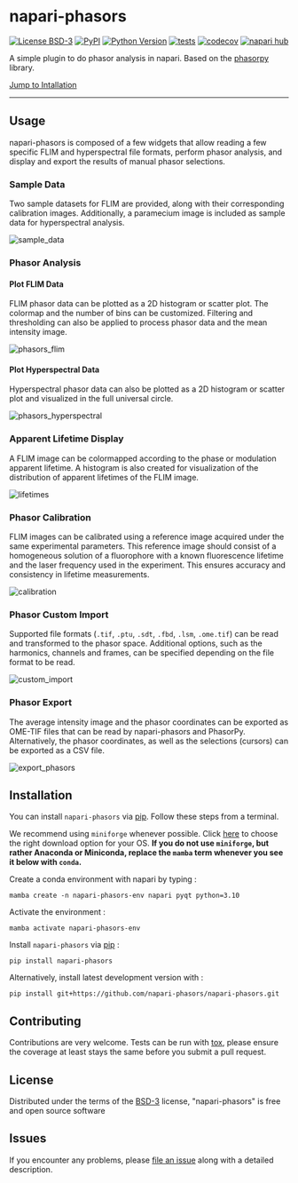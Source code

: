 # napari-phasors

[![License BSD-3](https://img.shields.io/pypi/l/napari-phasors.svg?color=green)](https://github.com/napari-phasors/napari-phasors/raw/main/LICENSE)
[![PyPI](https://img.shields.io/pypi/v/napari-phasors.svg?color=green)](https://pypi.org/project/napari-phasors)
[![Python Version](https://img.shields.io/pypi/pyversions/napari-phasors.svg?color=green)](https://python.org)
[![tests](https://github.com/napari-phasors/napari-phasors/workflows/tests/badge.svg)](https://github.com/napari-phasors/napari-phasors/actions)
[![codecov](https://codecov.io/gh/napari-phasors/napari-phasors/branch/main/graph/badge.svg)](https://codecov.io/gh/napari-phasors/napari-phasors)
[![napari hub](https://img.shields.io/endpoint?url=https://api.napari-hub.org/shields/napari-phasors)](https://napari-hub.org/plugins/napari-phasors)

A simple plugin to do phasor analysis in napari. Based on the [phasorpy](https://www.phasorpy.org/) library.

[Jump to Intallation](#installation)

----------------------------------

<!--
Don't miss the full getting started guide to set up your new package:
https://github.com/napari/cookiecutter-napari-plugin#getting-started

and review the napari docs for plugin developers:
https://napari.org/stable/plugins/index.html
-->

## Usage

napari-phasors is composed of a few widgets that allow reading a few specific FLIM and hyperspectral file formats, perform phasor analysis, and display and export the results of manual phasor selections.

### Sample Data

Two sample datasets for FLIM are provided, along with their corresponding calibration images. Additionally, a paramecium image is included as sample data for hyperspectral analysis.

![sample_data](https://github.com/napari-phasors/napari-phasors/raw/main/gifs/sample_data.gif)

### Phasor Analysis

#### Plot FLIM Data

FLIM phasor data can be plotted as a 2D histogram or scatter plot. The colormap and the number of bins can be customized.
Filtering and thresholding can also be applied to process phasor data and the mean intensity image. 

![phasors_flim](https://github.com/napari-phasors/napari-phasors/raw/main/gifs/phasors_flim.gif)

#### Plot Hyperspectral Data

Hyperspectral phasor data can also be plotted as a 2D histogram or scatter plot and visualized in the full universal circle.

![phasors_hyperspectral](https://github.com/napari-phasors/napari-phasors/raw/main/gifs/phasors_hyperspectral.gif)

### Apparent Lifetime Display

A FLIM image can be colormapped according to the phase or modulation apparent lifetime. A histogram is also created for visualization of the distribution of apparent lifetimes of the FLIM image.

![lifetimes](https://github.com/napari-phasors/napari-phasors/raw/main/gifs/lifetimes.gif)

### Phasor Calibration

FLIM images can be calibrated using a reference image acquired under the same experimental parameters. This reference image should consist of a homogeneous solution of a fluorophore with a known fluorescence lifetime and the laser frequency used in the experiment. This ensures accuracy and consistency in lifetime measurements.

![calibration](https://github.com/napari-phasors/napari-phasors/raw/main/gifs/calibration.gif)

### Phasor Custom Import

Supported file formats (`.tif`, `.ptu`, `.sdt`, `.fbd`, `.lsm`, `.ome.tif`) can be read and transformed to the phasor space. Additional options, such as the harmonics, channels and frames, can be specified depending on the file format to be read.

![custom_import](https://github.com/napari-phasors/napari-phasors/raw/main/gifs/custom_import.gif)

### Phasor Export

The average intensity image and the phasor coordinates can be exported as OME-TIF files that can be read by napari-phasors and PhasorPy. Alternatively, the phasor coordinates, as well as the selections (cursors) can be exported as a CSV file.

![export_phasors](https://github.com/napari-phasors/napari-phasors/raw/main/gifs/export_phasors.gif)

## Installation

You can install `napari-phasors` via [pip]. Follow these steps from a terminal.

We recommend using `miniforge` whenever possible. Click [here](https://github.com/conda-forge/miniforge?tab=readme-ov-file#miniforge) to choose the right download option for your OS.
**If you do not use `miniforge`, but rather Anaconda or Miniconda, replace the `mamba` term whenever you see it below with `conda`.**

Create a conda environment with napari by typing :

    mamba create -n napari-phasors-env napari pyqt python=3.10
    
Activate the environment :

    mamba activate napari-phasors-env

Install `napari-phasors` via [pip] :

    pip install napari-phasors

Alternatively, install latest development version with :

    pip install git+https://github.com/napari-phasors/napari-phasors.git

## Contributing

Contributions are very welcome. Tests can be run with [tox], please ensure
the coverage at least stays the same before you submit a pull request.

## License

Distributed under the terms of the [BSD-3] license,
"napari-phasors" is free and open source software

## Issues

If you encounter any problems, please [file an issue] along with a detailed description.

[napari]: https://github.com/napari/napari
[Cookiecutter]: https://github.com/audreyr/cookiecutter
[@napari]: https://github.com/napari
[MIT]: http://opensource.org/licenses/MIT
[BSD-3]: http://opensource.org/licenses/BSD-3-Clause
[GNU GPL v3.0]: http://www.gnu.org/licenses/gpl-3.0.txt
[GNU LGPL v3.0]: http://www.gnu.org/licenses/lgpl-3.0.txt
[Apache Software License 2.0]: http://www.apache.org/licenses/LICENSE-2.0
[Mozilla Public License 2.0]: https://www.mozilla.org/media/MPL/2.0/index.txt
[cookiecutter-napari-plugin]: https://github.com/napari/cookiecutter-napari-plugin

[file an issue]: https://github.com/napari-phasors/napari-phasors/issues

[napari]: https://github.com/napari/napari
[tox]: https://tox.readthedocs.io/en/latest/
[pip]: https://pypi.org/project/pip/
[PyPI]: https://pypi.org/
